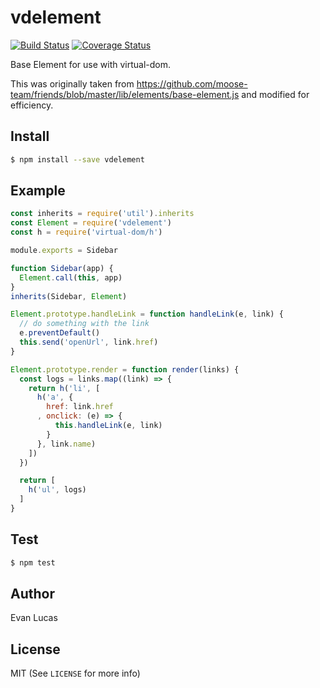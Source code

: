 # vdelement

[![Build Status](https://travis-ci.org/evanlucas/vdelement.svg)](https://travis-ci.org/evanlucas/vdelement)
[![Coverage Status](https://coveralls.io/repos/evanlucas/vdelement/badge.svg?branch=master&service=github)](https://coveralls.io/github/evanlucas/vdelement?branch=master)

Base Element for use with virtual-dom.

This was originally taken from https://github.com/moose-team/friends/blob/master/lib/elements/base-element.js and modified for efficiency.

## Install

```bash
$ npm install --save vdelement
```

## Example

```js
const inherits = require('util').inherits
const Element = require('vdelement')
const h = require('virtual-dom/h')

module.exports = Sidebar

function Sidebar(app) {
  Element.call(this, app)
}
inherits(Sidebar, Element)

Element.prototype.handleLink = function handleLink(e, link) {
  // do something with the link
  e.preventDefault()
  this.send('openUrl', link.href)
}

Element.prototype.render = function render(links) {
  const logs = links.map((link) => {
    return h('li', [
      h('a', {
        href: link.href
      , onclick: (e) => {
          this.handleLink(e, link)
        }
      }, link.name)
    ])
  })

  return [
    h('ul', logs)
  ]
}
```

## Test

```bash
$ npm test
```

## Author

Evan Lucas

## License

MIT (See `LICENSE` for more info)
